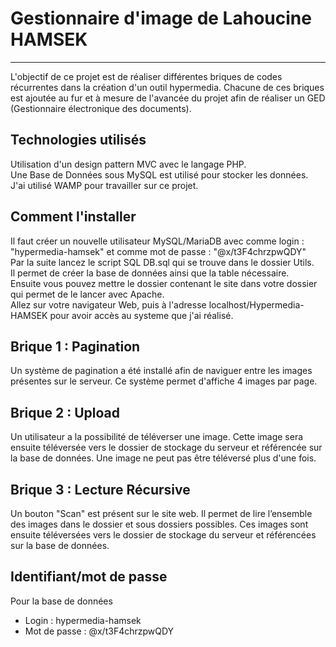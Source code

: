 # Gestionnaire d'image de Lahoucine HAMSEK
***

L'objectif de ce projet est de réaliser différentes briques de codes récurrentes dans la création d'un outil hypermedia.
Chacune de ces briques est ajoutée au fur et à mesure de l'avancée du projet afin de réaliser un GED (Gestionnaire électronique des documents).

## Technologies utilisés

Utilisation d'un design pattern MVC avec le langage PHP.  
Une Base de Données sous MySQL est utilisé pour stocker les données.  
J'ai utilisé WAMP pour travailler sur ce projet.  

## Comment l'installer

Il faut créer un nouvelle utilisateur MySQL/MariaDB avec comme login : "hypermedia-hamsek" et comme mot de passe : "@x/t3F4chrzpwQDY"  
Par la suite lancez le script SQL DB.sql qui se trouve dans le dossier Utils.  
Il permet de créer la base de données ainsi que la table nécessaire.  
Ensuite vous pouvez mettre le dossier contenant le site dans votre dossier qui permet de le lancer avec Apache.  
Allez sur votre navigateur Web, puis à l'adresse localhost/Hypermedia-HAMSEK pour avoir accès au systeme que j'ai réalisé.  

## Brique 1 : Pagination

Un système de pagination a été installé afin de naviguer entre les images présentes sur le serveur. Ce système permet d'affiche 4 images par page.

## Brique 2 : Upload

Un utilisateur a la possibilité de téléverser une image. Cette image sera ensuite téléversée vers le dossier de stockage du serveur et référencée sur la base de données.
Une image ne peut pas être téléversé plus d'une fois.

## Brique 3 : Lecture Récursive

Un bouton "Scan" est présent sur le site web. Il permet de lire l’ensemble des images dans le dossier et sous dossiers possibles.
Ces images sont ensuite téléversées vers le dossier de stockage du serveur et référencées sur la base de données.

## Identifiant/mot de passe

Pour la base de données
* Login : hypermedia-hamsek
* Mot de passe : @x/t3F4chrzpwQDY
